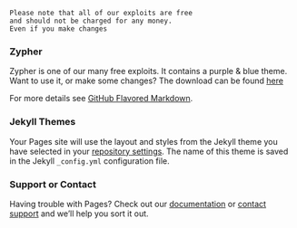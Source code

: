 ```
Please note that all of our exploits are free 
and should not be charged for any money. 
Even if you make changes
```

### Zypher

Zypher is one of our many free exploits. It contains a purple & blue theme. Want to use it, or make some changes? The download can be found [here](https://www.mediafire.com/file/jup5xi0a6ak4lug/Zypher.rar/file)



For more details see [GitHub Flavored Markdown](https://guides.github.com/features/mastering-markdown/).

### Jekyll Themes

Your Pages site will use the layout and styles from the Jekyll theme you have selected in your [repository settings](https://github.com/Ryzidcmd/RoadBlock/settings). The name of this theme is saved in the Jekyll `_config.yml` configuration file.

### Support or Contact

Having trouble with Pages? Check out our [documentation](https://help.github.com/categories/github-pages-basics/) or [contact support](https://github.com/contact) and we’ll help you sort it out.
